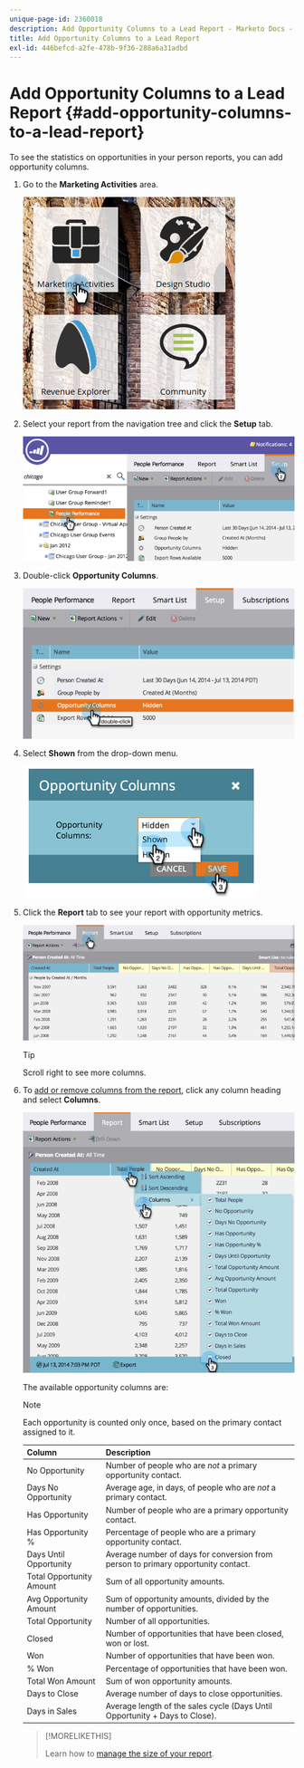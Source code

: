 ```yaml
---
unique-page-id: 2360018
description: Add Opportunity Columns to a Lead Report - Marketo Docs - Product Documentation
title: Add Opportunity Columns to a Lead Report
exl-id: 446befcd-a2fe-478b-9f36-288a6a31adbd
---
```

# Add Opportunity Columns to a Lead Report {#add-opportunity-columns-to-a-lead-report}

To see the statistics on opportunities in your person reports, you can add opportunity columns.

1. Go to the **Marketing Activities** area.

   ![](assets/ma.png)

1. Select your report from the navigation tree and click the **Setup** tab.

   ![](assets/two.png)

1. Double-click **Opportunity Columns**.

   ![](assets/three.png)

1. Select **Shown** from the drop-down menu.

   ![](assets/image2014-9-16-12-3a50-3a33.png)

1. Click the **Report** tab to see your report with opportunity metrics.

   ![](assets/five.png)

   >[!TIP]
   >
   >Scroll right to see more columns.

1. To [add or remove columns from the report](/help/marketo/product-docs/reporting/basic-reporting/editing-reports/select-report-columns.md), click any column heading and select **Columns**.

   ![](assets/six.png)

   The available opportunity columns are:

   >[!NOTE]
   >
   >Each opportunity is counted only once, based on the primary contact assigned to it.

   | Column |Description |
   |---|---|
   | No Opportunity |Number of people who are *not* a primary opportunity contact. |
   | Days No Opportunity |Average age, in days, of people who are *not* a primary contact. |
   | Has Opportunity |Number of people who are a primary opportunity contact. |
   | Has Opportunity % |Percentage of people who are a primary opportunity contact. |
   | Days Until Opportunity |Average number of days for conversion from person to primary opportunity contact. |
   | Total Opportunity Amount |Sum of all opportunity amounts. |
   | Avg Opportunity Amount |Sum of opportunity amounts, divided by the number of opportunities. |
   | Total Opportunity |Number of all opportunities. |
   | Closed |Number of opportunities that have been closed, won or lost. |
   | Won |Number of opportunities that have been won. |
   | % Won |Percentage of opportunities that have been won. |
   | Total Won Amount |Sum of won opportunity amounts. |
   | Days to Close |Average number of days to close opportunities. |
   | Days in Sales |Average length of the sales cycle (Days Until Opportunity + Days to Close). |

   >[!MORELIKETHIS]
   >
   >Learn how to [manage the size of your report](/help/marketo/product-docs/reporting/basic-reporting/editing-reports/configure-report-size.md).
